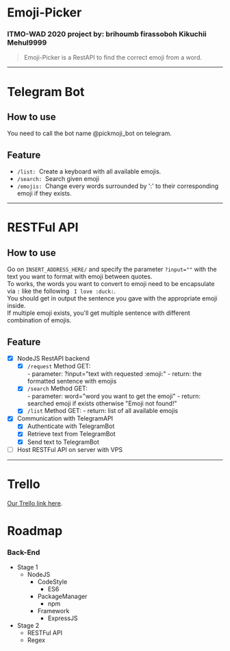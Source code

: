 # Emoji-Picker #
### ITMO-WAD 2020 project by: brihoumb firassoboh Kikuchii Mehul9999 ###

>
> Emoji-Picker is a RestAPI to find the correct emoji from a word.
>

---

# Telegram Bot #

## How to use ##
You need to call the bot name @pickmoji_bot on telegram.  

## Feature ##
- `/list:`&nbsp;&nbsp;Create a keyboard with all available emojis.
- `/search:`&nbsp;&nbsp;Search given emoji
- `/emojis:`&nbsp;&nbsp;Change every words surrounded by ':' to their corresponding emoji if they exists.

---

# RESTFul API #

## How to use ##
Go on `INSERT_ADDRESS_HERE/` and specify the parameter `?input=""` with the text you want to format with emoji between quotes.  
To works, the words you want to convert to emoji need to be encapsulate via `:` like the following ` I love :duck:`.  
You should get in output the sentence you gave with the appropriate emoji inside.  
If multiple emoji exists, you'll get multiple sentence with different combination of emojis.

## Feature ##
- [x] NodeJS RestAPI backend
  - [x] `/request`
        Method GET:  
        - parameter: ?input="text with requested :emoji:"
        - return: the formatted sentence with emojis
  - [x] `/search`
        Method GET:  
        - parameter: word="word you want to get the emoji"
        - return: searched emoji if exists otherwise "Emoji not found!"
  - [x] `/list`
        Method GET:
        - return: list of all available emojis
- [x] Communication with TelegramAPI
  - [x] Authenticate with TelegramBot
  - [x] Retrieve text from TelegramBot
  - [x] Send text to TelegramBot
- [ ] Host RESTFul API on server with VPS

---

# Trello #
[Our Trello link here](https://trello.com/b/Ygz8kBJa/emojipicker).

# Roadmap #
### Back-End ###
- Stage 1
  - NodeJS
    - CodeStyle
      - ES6
    - PackageManager
      - npm
    - Framework
      - ExpressJS
- Stage 2
  - RESTFul API
  - Regex
